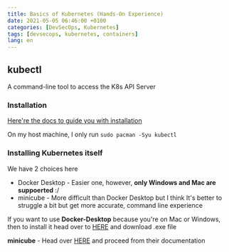 ```yaml
---
title: Basics of Kubernetes (Hands-On Experience)
date: 2021-05-05 06:46:00 +0100
categories: [DevSecOps, Kubernetes]
tags: [devsecops, kubernetes, containers]
lang: en
---
```


## kubectl
A command-line tool to access the K8s API Server

### Installation

[Here're the docs to guide you with installation](https://kubernetes.io/docs/tasks/tools/)

On my host machine, I only run
  ```sudo pacman -Syu kubectl```

### Installing Kubernetes itself
We have 2 choices here
- Docker Desktop - Easier one, however, **only Windows and Mac are suppoerted** :/
- minicube - More difficult than Docker Desktop but I think It's better to struggle a bit but get more accurate, command line experience

If you want to use **Docker-Desktop** because you're on Mac or Windows, then to install it head over to [HERE](https://www.docker.com/products/docker-desktop) and download .exe file

**minicube** - Head over [HERE](https://minikube.sigs.k8s.io/docs/start/) and proceed from their documentation
